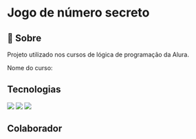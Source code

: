 <h1>Jogo de número secreto</h1>

<h2> 📝 Sobre</h2>
<p>Projeto utilizado nos cursos de lógica de programação da Alura.</p>
<p>Nome do curso: </p>

## Tecnologias
<div>
  <img src="https://img.shields.io/badge/HTML-violet?style=flat&logo=html5&logoColor-white">
  <img src="https://img.shields.io/badge/CSS-blue?style=flat&logo=css3&logoColor-white">
  <img src="https://img.shields.io/badge/JavaScripst-orange?style=flat&logo=javascript&logoColor-black">
</div>

## Colaborador
